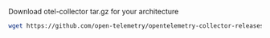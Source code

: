 Download otel-collector tar.gz for your architecture

```bash
wget https://github.com/open-telemetry/opentelemetry-collector-releases/releases/download/v0.79.0/otelcol-contrib_0.79.0_darwin_amd64.tar.gz
```